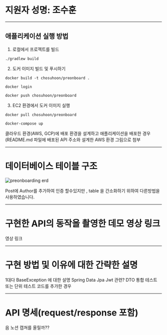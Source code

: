 # 지원자 성명: 조수훈 

---


## 애플리케이션 실행 방법
1. 로컬에서 프로젝트를 빌드

  ```./gradlew build```

2. 도커 이미지 빌드 및 푸시하기

```docker build -t chosuhoon/preonboard .```

```docker login```

```docker push chosuhoon/preonboard```


3. EC2 환경에서 도커 이미지 실행

```docker pull chosuhoon/preonboard```

```docker-compose up```


클라우드 환경(AWS, GCP)에 배포 환경을 설계하고 애플리케이션을 배포한 경우 (README.md 파일에 배포된 API 주소와 설계한 AWS 환경 그림으로 첨부


---

# 데이터베이스 테이블 구조

![preonboarding erd](https://github.com/s2hoon/wanted-pre-onboarding-backend/assets/82464990/1c1062f7-b510-438d-bddd-e73c6bc0a2f3)

Post에 Author를 추가하여 인증 할수있지만 , table 을 간소화하기 위하여 다른방법을 사용하였습니다.



---

# 구현한 API의 동작을 촬영한 데모 영상 링크
영상 링크


---

# 구현 방법 및 이유에 대한 간략한 설명
1대다
BaseException 에 대한 설명
Spring Data Jpa
Jwt 관련?
DTO
통합 테스트 또는 단위 테스트 코드를 추가한 경우


---

# API 명세(request/response 포함)
음 노션 캡쳐를 올릴까??
